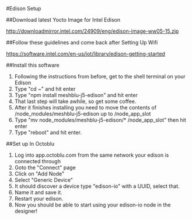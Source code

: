 
#Edison Setup

##Download latest Yocto Image for Intel Edison

http://downloadmirror.intel.com/24909/eng/edison-image-ww05-15.zip


##Follow these guidelines and come back after Setting Up Wifi

https://software.intel.com/en-us/iot/library/edison-getting-started

##Install this software

1. Following the instructions from before, get to the shell terminal on your Edison
2. Type "cd ~" and hit enter
3. Type "npm install meshblu-j5-edison" and hit enter
4. That last step will take awhile, so get some coffee.
5. After it finishes installing you need to move the contents of /node_modules/meshblu-j5-edison up to /node_app_slot
6. Type "mv node_modules/meshblu-j5-edison/* /node_app_slot" then hit enter
7. Type "reboot" and hit enter.

##Set up In Octoblu

1. Log into app.octoblu.com from the same network your edison is connected through
2. Goto the "Connect" page
3. Click on "Add Node"
4. Select "Generic Device"
5. It should discover a device type "edison-io" with a UUID, select that.
6. Name it and save it.
7. Restart your edison.
8. Now you should be able to start using your edison-io node in the designer!
